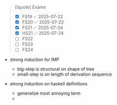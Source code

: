 > [!quote] Exams
> - [x] FS19 ✅ 2025-07-22
> - [x] FS20 ✅ 2025-07-22
> - [x] FS21 ✅ 2025-07-24
> - [x] HS21 ✅ 2025-07-24
> - [ ] FS22
> - [ ] FS23
> - [ ] FS24

- strong induction for IMP
    - big-step is structural on shape of tree
	- small-step is on length of derivation sequence

- strong induction on haskell definitions
	- generalize most annoying term
	- 